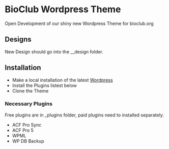 # BioClub Wordpress Theme

Open Development of our shiny new Wordpress Theme for bioclub.org

## Designs

New Design should go into the _\_design folder.

## Installation

- Make a local installation of the latest [Wordpress](http://wordpress.org)
- Install the Plugins listest below
- Clone the Theme

### Necessary Plugins
Free plugins are in \_plugins folder, paid plugins need to installed separately.

* ACF Pro Sync
* ACF Pro 5
* WPML
* WP DB Backup

